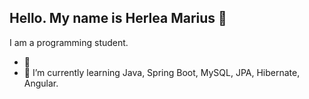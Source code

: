 ## Hello. My name is Herlea Marius 👋


I am a programming student.


- 🔭 
- 🌱 I’m currently learning Java, Spring Boot, MySQL, JPA, Hibernate, Angular.

